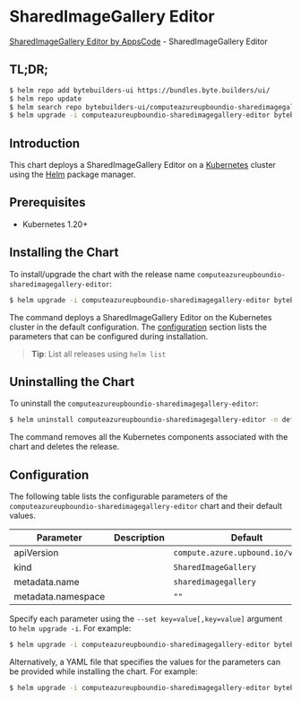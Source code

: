 # SharedImageGallery Editor

[SharedImageGallery Editor by AppsCode](https://byte.builders) - SharedImageGallery Editor

## TL;DR;

```bash
$ helm repo add bytebuilders-ui https://bundles.byte.builders/ui/
$ helm repo update
$ helm search repo bytebuilders-ui/computeazureupboundio-sharedimagegallery-editor --version=v0.4.18
$ helm upgrade -i computeazureupboundio-sharedimagegallery-editor bytebuilders-ui/computeazureupboundio-sharedimagegallery-editor -n default --create-namespace --version=v0.4.18
```

## Introduction

This chart deploys a SharedImageGallery Editor on a [Kubernetes](http://kubernetes.io) cluster using the [Helm](https://helm.sh) package manager.

## Prerequisites

- Kubernetes 1.20+

## Installing the Chart

To install/upgrade the chart with the release name `computeazureupboundio-sharedimagegallery-editor`:

```bash
$ helm upgrade -i computeazureupboundio-sharedimagegallery-editor bytebuilders-ui/computeazureupboundio-sharedimagegallery-editor -n default --create-namespace --version=v0.4.18
```

The command deploys a SharedImageGallery Editor on the Kubernetes cluster in the default configuration. The [configuration](#configuration) section lists the parameters that can be configured during installation.

> **Tip**: List all releases using `helm list`

## Uninstalling the Chart

To uninstall the `computeazureupboundio-sharedimagegallery-editor`:

```bash
$ helm uninstall computeazureupboundio-sharedimagegallery-editor -n default
```

The command removes all the Kubernetes components associated with the chart and deletes the release.

## Configuration

The following table lists the configurable parameters of the `computeazureupboundio-sharedimagegallery-editor` chart and their default values.

|     Parameter      | Description |                    Default                    |
|--------------------|-------------|-----------------------------------------------|
| apiVersion         |             | <code>compute.azure.upbound.io/v1beta1</code> |
| kind               |             | <code>SharedImageGallery</code>               |
| metadata.name      |             | <code>sharedimagegallery</code>               |
| metadata.namespace |             | <code>""</code>                               |


Specify each parameter using the `--set key=value[,key=value]` argument to `helm upgrade -i`. For example:

```bash
$ helm upgrade -i computeazureupboundio-sharedimagegallery-editor bytebuilders-ui/computeazureupboundio-sharedimagegallery-editor -n default --create-namespace --version=v0.4.18 --set apiVersion=compute.azure.upbound.io/v1beta1
```

Alternatively, a YAML file that specifies the values for the parameters can be provided while
installing the chart. For example:

```bash
$ helm upgrade -i computeazureupboundio-sharedimagegallery-editor bytebuilders-ui/computeazureupboundio-sharedimagegallery-editor -n default --create-namespace --version=v0.4.18 --values values.yaml
```
